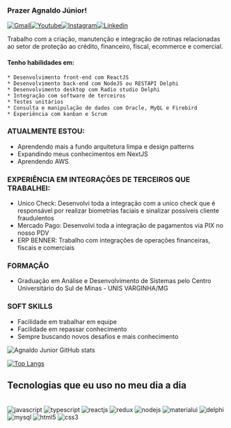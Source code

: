 ### Prazer Agnaldo Júnior!

[![Gmail](https://img.shields.io/badge/Gmail-D14836?style=for-the-badge&logo=gmail&logoColor=white)](#)[![Youtube](https://img.shields.io/badge/YouTube-FF0000?style=for-the-badge&logo=youtube&logoColor=white)](https://www.youtube.com/channel/UCN4KIhL-9ff5XcVNo0Cu0LQ/featured)[![Instagram](https://img.shields.io/badge/Instagram-E4405F?style=for-the-badge&logo=instagram&logoColor=white)](https://www.instagram.com/agnaldocjr98/)[![Linkedin](https://img.shields.io/badge/LinkedIn-0077B5?style=for-the-badge&logo=linkedin&logoColor=white)](#)

Trabalho com a criação, manutenção e integração de rotinas relacionadas ao setor de proteção ao crédito, financeiro, fiscal, ecommerce e comercial.

#### Tenho habilidades em:
    * Desenvolvimento front-end com ReactJS
    * Desenvolvimento back-end com NodeJS ou RESTAPI Delphi
    * Desenvolvimento desktop com Radio studio Delphi
    * Integração com software de terceiros
    * Testes unitários
    * Consulta e manipulação de dados com Oracle, MyQL e Firebird
    * Experiência com kanban e Scrum
 
 ### ATUALMENTE ESTOU:
 
 *  Aprendendo mais a fundo arquitetura limpa e design patterns
 *  Expandindo meus conhecimentos em NextJS
 *  Aprendendo AWS

 ### EXPERIÊNCIA EM INTEGRAÇÕES DE TERCEIROS QUE TRABALHEI:
 
 * Unico Check: Desenvolvi toda a integração com a unico check que é responsável por realizar biometrias faciais e sinalizar possíveis cliente fraudulentos
 * Mercado Pago: Desenvolvi toda a integração de pagamentos via PIX no nosso PDV  
 * ERP BENNER: Trabalho com integrações de operações financeiras, fiscais e comerciais

### FORMAÇÃO
   * Graduação em Análise e Desenvolvimento de Sistemas pelo Centro Universitário do Sul de Minas - UNIS VARGINHA/MG 

### SOFT SKILLS
   *  Facilidade em trabalhar em equipe
   *  Facilidade em repassar conhecimento
   *  Sempre buscando novos desafios e mais conhecimento

![Agnaldo Junior GitHub stats](https://github-readme-stats.vercel.app/api?username=agnaldocjr98&show_icons=true&theme=dracula)

[![Top Langs](https://github-readme-stats.vercel.app/api/top-langs/?username=agnaldocjr98&layout=compact)](https://github.com/agnaldocjr98/github-readme-stats)

## Tecnologias que eu uso no meu dia a dia

<div style="display: inline_block"></br>
    <img alt="javascript" src="https://img.shields.io/badge/JavaScript-F7DF1E?style=for-the-badge&logo=javascript&logoColor=black"/>
    <img alt="typescript" src="https://img.shields.io/badge/TypeScript-007ACC?style=for-the-badge&logo=typescript&logoColor=white"/>
    <img alt="reactjs" src="https://img.shields.io/badge/React-20232A?style=for-the-badge&logo=react&logoColor=61DAFB"/>
    <img alt="redux" src="https://img.shields.io/badge/Redux-593D88?style=for-the-badge&logo=redux&logoColor=white"/>
    <img alt="nodejs" src="https://img.shields.io/badge/Node.js-43853D?style=for-the-badge&logo=node.js&logoColor=white"/>
    <img alt="materialui" src="https://img.shields.io/badge/Material--UI-0081CB?style=for-the-badge&logo=material-ui&logoColor=white"/>
 <img alt="delphi" src="https://img.shields.io/badge/Delphi_RAD_Studio-B22222?style=for-the-badge&logo=delphi&logoColor=white"/> 
  <img alt="mysql" src="https://img.shields.io/badge/MySQL-00000F?style=for-the-badge&logo=mysql&logoColor=white"/>     
  <img alt="html5" src="https://img.shields.io/badge/HTML5-E34F26?style=for-the-badge&logo=html5&logoColor=white"/>
    <img alt="css3" src="https://img.shields.io/badge/CSS3-1572B6?style=for-the-badge&logo=css3&logoColor=white"/>  
</div></br>

